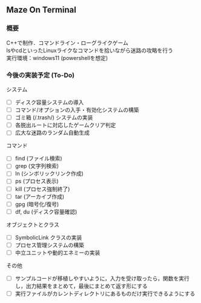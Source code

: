## Maze On Terminal
### 概要
C++で制作．コマンドライン・ローグライクゲーム<br>
lsやcdといったLinuxライクなコマンドを拾いながら迷路の攻略を行う<br>
実行環境：windows11 (powershellを想定)

### 今後の実装予定 (To-Do)
システム
- [ ] ディスク容量システムの導入
- [ ] コマンド/オプションの入手・有効化システムの構築
- [ ] ゴミ箱 (/.trash/) システムの実装
- [ ] 各脱出ルートに対応したゲームクリア判定
- [ ] 広大な迷路のランダム自動生成

コマンド
- [ ] find (ファイル検索)
- [ ] grep (文字列検索)
- [ ] ln (シンボリックリンク作成)
- [ ] ps (プロセス表示)
- [ ] kill (プロセス強制終了)
- [ ] tar (アーカイブ作成)
- [ ] gpg (暗号化/復号)
- [ ] df, du (ディスク容量確認)

オブジェクトとクラス
- [ ] SymbolicLink クラスの実装
- [ ] プロセス管理システムの構築
- [ ] 中立ユニットや動的エネミーの実装

その他
- [ ] サンプルコードが移植しやすいように，入力を受け取ったら，関数を実行し，出力結果をまとめて，最後にまとめて返す形にする
- [ ] 実行ファイルがカレントディレクトリにあるものだけ実行できるようにする